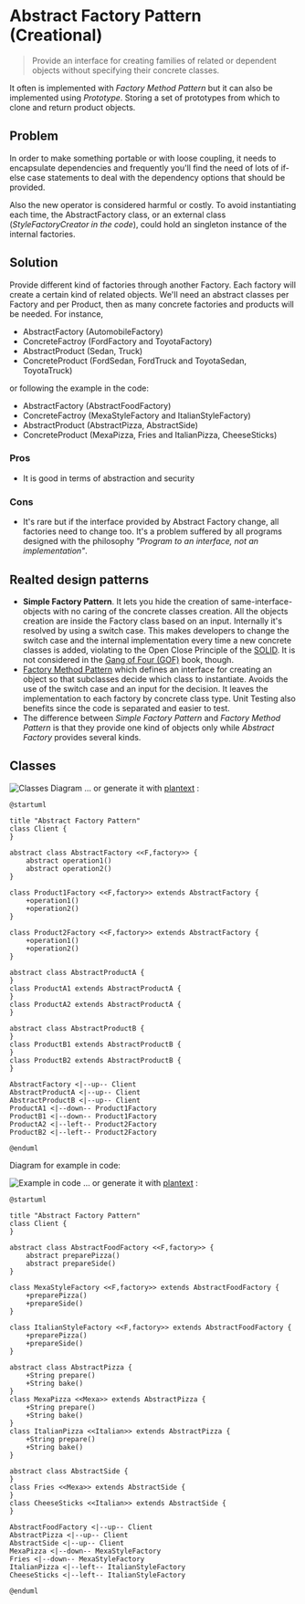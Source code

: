 # Abstract Factory Pattern (Creational)
> Provide an interface for creating families of related or dependent objects without specifying their concrete classes.

It often is implemented with _Factory Method Pattern_ but it can also be implemented using _Prototype_.  Storing a set of prototypes from which to clone and return product objects.

## Problem
In order to make something portable or with loose coupling, it needs to encapsulate dependencies and frequently you'll find the need of lots of if-else case statements to deal with the dependency options that should be provided.

Also the new operator is considered harmful or costly. To avoid instantiating each time, the AbstractFactory class, or an external class (_StyleFactoryCreator in the code_), could hold an singleton instance of the internal factories.

## Solution
Provide different kind of factories through another Factory. Each factory will create a certain kind of related objects.  We'll need an abstract classes per Factory and per Product, then as many concrete factories and products will be needed. For instance,

- AbstractFactory (AutomobileFactory)
- ConcreteFactroy (FordFactory and ToyotaFactory)
- AbstractProduct (Sedan, Truck)
- ConcreteProduct (FordSedan, FordTruck and ToyotaSedan, ToyotaTruck)

or following the example in the code:

- AbstractFactory (AbstractFoodFactory)
- ConcreteFactroy (MexaStyleFactory and ItalianStyleFactory)
- AbstractProduct (AbstractPizza, AbstractSide)
- ConcreteProduct (MexaPizza, Fries and ItalianPizza, CheeseSticks)

### Pros
- It is good in terms of abstraction and security

### Cons
- It's rare but if the interface provided by Abstract Factory change, all factories need to change too.  It's a problem suffered by all programs designed with the philosophy _"Program to an interface, not an implementation"_.

## Realted design patterns
- **Simple Factory Pattern**. It lets you hide the creation of same-interface-objects with no caring of the concrete classes creation.  All the objects creation are inside the Factory class based on an input.  Internally it's resolved by using a switch case. This makes developers to change the switch case and the internal implementation every time a new concrete classes is added, violating to the Open Close Principle of the [SOLID](https://en.wikipedia.org/wiki/SOLID_(object-oriented_design)).  It is not considered in the [Gang of Four (GOF)](https://en.wikipedia.org/wiki/Design_Patterns) book, though.
- [Factory Method Pattern](../FactoryMethod) which defines an interface for creating an object so that subclasses decide which class to instantiate.  Avoids the use of the switch case and an input for the decision.  It leaves the implementation to each factory by concrete class type. Unit Testing also benefits since the code is separated and easier to test.
- The difference between _Simple Factory Pattern_ and _Factory Method Pattern_ is that they provide one kind of objects only while _Abstract Factory_ provides several kinds.

## Classes
![Classes Diagram](http://i.imgur.com/RPXJ9q5.png)
... or generate it with [plantext](https://www.planttext.com/) :
```
@startuml

title "Abstract Factory Pattern"
class Client {
}

abstract class AbstractFactory <<F,factory>> {
    abstract operation1()
    abstract operation2()
}

class Product1Factory <<F,factory>> extends AbstractFactory {
    +operation1()
    +operation2()
}

class Product2Factory <<F,factory>> extends AbstractFactory {
    +operation1()
    +operation2()
}

abstract class AbstractProductA {
}
class ProductA1 extends AbstractProductA {
}
class ProductA2 extends AbstractProductA {
}

abstract class AbstractProductB {
}
class ProductB1 extends AbstractProductB {
}
class ProductB2 extends AbstractProductB {
}

AbstractFactory <|--up-- Client
AbstractProductA <|--up-- Client
AbstractProductB <|--up-- Client
ProductA1 <|--down-- Product1Factory
ProductB1 <|--down-- Product1Factory
ProductA2 <|--left-- Product2Factory
ProductB2 <|--left-- Product2Factory

@enduml
```

Diagram for example in code:

![Example in code](http://i.imgur.com/YcvsScf.png)
... or generate it with [plantext](https://www.planttext.com/) :
```
@startuml

title "Abstract Factory Pattern"
class Client {
}

abstract class AbstractFoodFactory <<F,factory>> {
    abstract preparePizza()
    abstract prepareSide()
}

class MexaStyleFactory <<F,factory>> extends AbstractFoodFactory {
    +preparePizza()
    +prepareSide()
}

class ItalianStyleFactory <<F,factory>> extends AbstractFoodFactory {
    +preparePizza()
    +prepareSide()
}

abstract class AbstractPizza {
    +String prepare()
    +String bake()
}
class MexaPizza <<Mexa>> extends AbstractPizza {
    +String prepare()
    +String bake()
}
class ItalianPizza <<Italian>> extends AbstractPizza {
    +String prepare()
    +String bake()
}

abstract class AbstractSide {
}
class Fries <<Mexa>> extends AbstractSide {
}
class CheeseSticks <<Italian>> extends AbstractSide {
}

AbstractFoodFactory <|--up-- Client
AbstractPizza <|--up-- Client
AbstractSide <|--up-- Client
MexaPizza <|--down-- MexaStyleFactory
Fries <|--down-- MexaStyleFactory
ItalianPizza <|--left-- ItalianStyleFactory
CheeseSticks <|--left-- ItalianStyleFactory

@enduml
```

